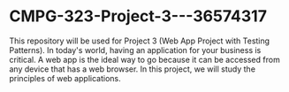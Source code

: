 # CMPG-323-Project-3---36574317
This repository will be used for Project 3 (Web App Project with Testing Patterns).
In today's world, having an application for your business is critical. A web app is the ideal way to go because it can be accessed from any device that has a web browser.
In this project, we will study the principles of web applications.
